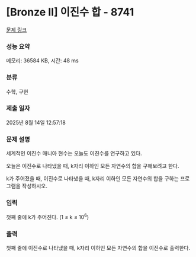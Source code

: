 # [Bronze II] 이진수 합 - 8741 

[문제 링크](https://www.acmicpc.net/problem/8741) 

### 성능 요약

메모리: 36584 KB, 시간: 48 ms

### 분류

수학, 구현

### 제출 일자

2025년 8월 14일 12:57:18

### 문제 설명

<p>세계적인 이진수 매니아 현수는 오늘도 이진수를 연구하고 있다.</p>

<p>오늘은 이진수로 나타냈을 때, k자리 이하인 모든 자연수의 합을 구해보려고 한다.</p>

<p>k가 주어졌을 때, 이진수로 나타냈을 때, k자리 이하인 모든 자연수의 합을 구하는 프로그램을 작성하시오.</p>

### 입력 

 <p>첫째 줄에 k가 주어진다. (1 ≤ k ≤ 10<sup>6</sup>)</p>

### 출력 

 <p>첫째 줄에 이진수로 나타냈을 때, k자리 이하인 모든 자연수의 합을 이진수로 출력한다.</p>

